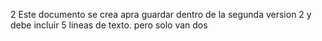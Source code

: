 2  Este documento se crea apra guardar dentro de la segunda version
2  y debe incluir 5 lineas de texto. pero solo van dos


